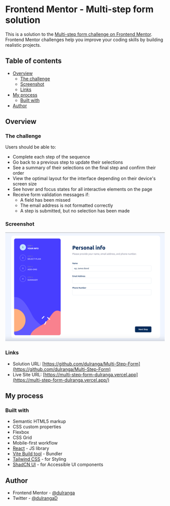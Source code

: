# Frontend Mentor - Multi-step form solution

This is a solution to the [Multi-step form challenge on Frontend Mentor](https://www.frontendmentor.io/challenges/multistep-form-YVAnSdqQBJ). Frontend Mentor challenges help you improve your coding skills by building realistic projects.

## Table of contents

- [Overview](#overview)
  - [The challenge](#the-challenge)
  - [Screenshot](#screenshot)
  - [Links](#links)
- [My process](#my-process)
  - [Built with](#built-with)
- [Author](#author)

## Overview

### The challenge

Users should be able to:

- Complete each step of the sequence
- Go back to a previous step to update their selections
- See a summary of their selections on the final step and confirm their order
- View the optimal layout for the interface depending on their device's screen size
- See hover and focus states for all interactive elements on the page
- Receive form validation messages if:
  - A field has been missed
  - The email address is not formatted correctly
  - A step is submitted, but no selection has been made

### Screenshot

![](./screenshot.png)

### Links

- Solution URL: [https://github.com/dulranga/Multi-Step-Form](https://github.com/dulranga/Multi-Step-Form)
- Live Site URL: [https://multi-step-form-dulranga.vercel.app](https://multi-step-form-dulranga.vercel.app/)

## My process

### Built with

- Semantic HTML5 markup
- CSS custom properties
- Flexbox
- CSS Grid
- Mobile-first workflow
- [React](https://reactjs.org/) - JS library
- [Vite Build tool](https://vitejs.dev/) - Bundler
- [Tailwind CSS](https://tailwindcss.com/) - for Styling
- [ShadCN UI](https://ui.shadcn.com/) - for Accessible UI components

## Author

- Frontend Mentor - [@dulranga](https://www.frontendmentor.io/profile/dulranga)
- Twitter - [@dulrangaD](https://www.twitter.com/dulrangaD)
